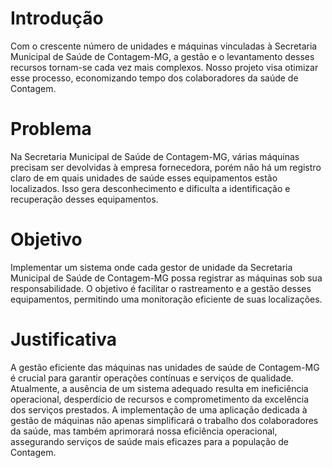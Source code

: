 # Introdução

Com o crescente número de unidades e máquinas vinculadas à Secretaria Municipal de Saúde de Contagem-MG, a gestão e o levantamento desses recursos tornam-se cada vez mais complexos. Nosso projeto visa otimizar esse processo, economizando tempo dos colaboradores da saúde de Contagem.

# Problema

Na Secretaria Municipal de Saúde de Contagem-MG, várias máquinas precisam ser devolvidas à empresa fornecedora, porém não há um registro claro de em quais unidades de saúde esses equipamentos estão localizados. Isso gera desconhecimento e dificulta a identificação e recuperação desses equipamentos.

# Objetivo

Implementar um sistema onde cada gestor de unidade da Secretaria Municipal de Saúde de Contagem-MG possa registrar as máquinas sob sua responsabilidade. O objetivo é facilitar o rastreamento e a gestão desses equipamentos, permitindo uma monitoração eficiente de suas localizações.

# Justificativa

A gestão eficiente das máquinas nas unidades de saúde de Contagem-MG é crucial para garantir operações contínuas e serviços de qualidade. Atualmente, a ausência de um sistema adequado resulta em ineficiência operacional, desperdício de recursos e comprometimento da excelência dos serviços prestados. A implementação de uma aplicação dedicada à gestão de máquinas não apenas simplificará o trabalho dos colaboradores da saúde, mas também aprimorará nossa eficiência operacional, assegurando serviços de saúde mais eficazes para a população de Contagem.